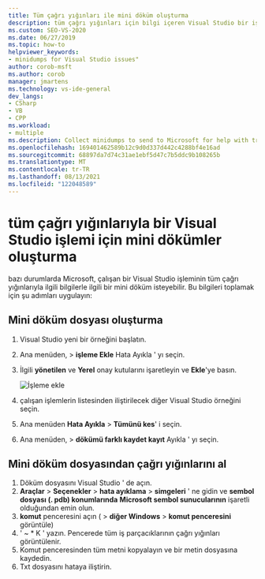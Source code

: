 ```yaml
---
title: Tüm çağrı yığınları ile mini döküm oluşturma
description: tüm çağrı yığınları için bilgi içeren Visual Studio bir işlem için mini dökümler oluşturmayı öğrenin.
ms.custom: SEO-VS-2020
ms.date: 06/27/2019
ms.topic: how-to
helpviewer_keywords:
- minidumps for Visual Studio issues"
author: corob-msft
ms.author: corob
manager: jmartens
ms.technology: vs-ide-general
dev_langs:
- CSharp
- VB
- CPP
ms.workload:
- multiple
ms.description: Collect minidumps to send to Microsoft for help with troubleshooting issues with Visual Studio
ms.openlocfilehash: 169401462589b12c9d0d337d442c4288bf4e16ad
ms.sourcegitcommit: 68897da7d74c31ae1ebf5d47c7b5ddc9b108265b
ms.translationtype: MT
ms.contentlocale: tr-TR
ms.lasthandoff: 08/13/2021
ms.locfileid: "122048589"
---
```

# <a name="create-minidumps-for-a-visual-studio-process-with-all-call-stacks"></a>tüm çağrı yığınlarıyla bir Visual Studio işlemi için mini dökümler oluşturma

bazı durumlarda Microsoft, çalışan bir Visual Studio işleminin tüm çağrı yığınlarıyla ilgili bilgilerle ilgili bir mini döküm isteyebilir. Bu bilgileri toplamak için şu adımları uygulayın:

## <a name="create-the-minidump-file"></a>Mini döküm dosyası oluşturma

1. Visual Studio yeni bir örneğini başlatın.
1. Ana menüden,   >  **işleme Ekle** Hata Ayıkla ' yı seçin.
1. İlgili **yönetilen** ve **Yerel** onay kutularını işaretleyin ve **Ekle**'ye basın.

   ![İşleme ekle](../ide/media/attach-to-process.png)

1. çalışan işlemlerin listesinden iliştirilecek diğer Visual Studio örneğini seçin.
1. Ana menüden **Hata Ayıkla**  >  **Tümünü kes**' i seçin.
1. Ana menüden,   >  **dökümü farklı kaydet kayıt** Ayıkla ' yı seçin.

## <a name="get-the-call-stacks-from-the-minidump"></a>Mini döküm dosyasından çağrı yığınlarını al

1. Döküm dosyasını Visual Studio ' de açın.
1. **Araçlar**  >  **Seçenekler**  >  **hata ayıklama**  >  **simgeleri** ' ne gidin ve **sembol dosyası (. pdb) konumlarında** **Microsoft sembol sunucularının** işaretli olduğundan emin olun.
1. **komut** penceresini açın (  >  **diğer Windows**  >  **komut penceresini** görüntüle)
1. ' ~ * K ' yazın. Pencerede tüm iş parçacıklarının çağrı yığınları görüntülenir.
1. Komut penceresinden tüm metni kopyalayın ve bir metin dosyasına kaydedin.
1. Txt dosyasını hataya iliştirin.
